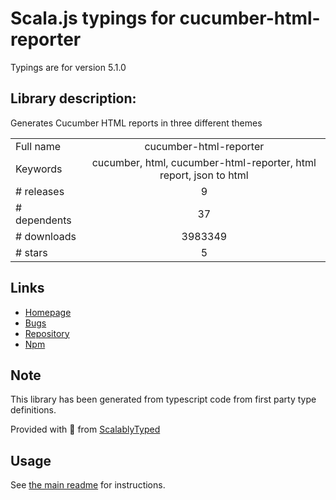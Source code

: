 
# Scala.js typings for cucumber-html-reporter

Typings are for version 5.1.0

## Library description:
Generates Cucumber HTML reports in three different themes

|                    |                 |
| ------------------ | :-------------: |
| Full name          | cucumber-html-reporter |
| Keywords           | cucumber, html, cucumber-html-reporter, html report, json to html |
| # releases         | 9 |
| # dependents       | 37 |
| # downloads        | 3983349 |
| # stars            | 5 |

## Links
- [Homepage](https://github.com/gkushang/cucumber-html-reporter#readme)
- [Bugs](https://github.com/gkushang/cucumber-html-reporter/issues)
- [Repository](https://github.com/gkushang/cucumber-html-reporter)
- [Npm](https://www.npmjs.com/package/cucumber-html-reporter)
    


## Note
This library has been generated from typescript code from first party type definitions.

Provided with :purple_heart: from [ScalablyTyped](https://github.com/oyvindberg/ScalablyTyped)

## Usage
See [the main readme](../../readme.md) for instructions.


